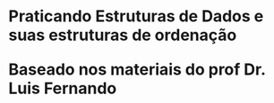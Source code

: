 <h1>Praticando Estruturas de Dados e suas estruturas de ordenação

Baseado nos materiais do prof Dr. Luis Fernando
